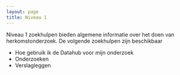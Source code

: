 ```yaml
---
layout: page
title: Niveau 1
---
```


Niveau 1 zoekhulpen bieden algemene informatie over het doen van herkomstonderzoek. De volgende zoekhulpen zijn beschikbaar
- Hoe gebruik ik de Datahub voor mijn onderzoek
- Onderzoeken
- Verslagleggen
